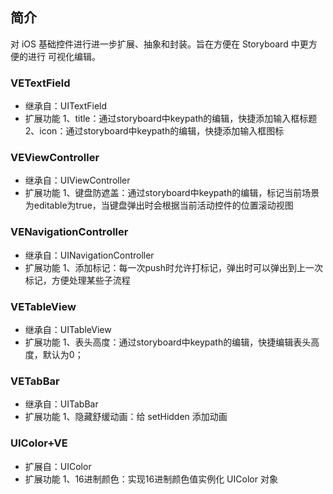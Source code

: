 ## 简介

对 iOS 基础控件进行进一步扩展、抽象和封装。旨在方便在 Storyboard 中更方便的进行 可视化编辑。


### VETextField

*	继承自：UITextField
*	扩展功能
		1、title：通过storyboard中keypath的编辑，快捷添加输入框标题
		2、icon：通过storyboard中keypath的编辑，快捷添加输入框图标

### VEViewController

*	继承自：UIViewController
*	扩展功能
		1、键盘防遮盖：通过storyboard中keypath的编辑，标记当前场景为editable为true，当键盘弹出时会根据当前活动控件的位置滚动视图

### VENavigationController

*	继承自：UINavigationController
*	扩展功能
		1、添加标记：每一次push时允许打标记，弹出时可以弹出到上一次标记，方便处理某些子流程

### VETableView

*	继承自：UITableView
*	扩展功能
		1、表头高度：通过storyboard中keypath的编辑，快捷编辑表头高度，默认为0；

### VETabBar
*	继承自：UITabBar
*	扩展功能
		1、隐藏舒缓动画：给 setHidden 添加动画

### UIColor+VE

*	扩展自：UIColor
*	扩展功能
		1、16进制颜色：实现16进制颜色值实例化 UIColor 对象
